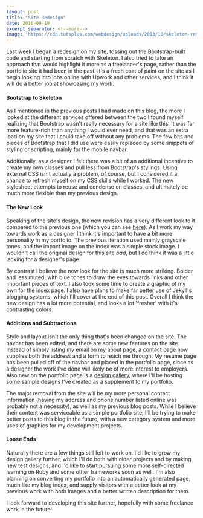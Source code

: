 ```yaml
---
layout: post
title: "Site Redesign"
date: 2016-09-19
excerpt_separator: <!--more-->
image: "https://cdn.tutsplus.com/webdesign/uploads/2013/10/skeleton-retina.png"
---
```


Last week I began a redesign on my site, tossing out the Bootstrap-built code and starting from scratch with Skeleton. I also tried to take an approach that would highlight it more as a freelancer's page, rather than the portfolio site it had been in the past. It's a fresh coat of paint on the site as I begin looking into jobs online with Upwork and other services, and I think it will do a better job at showcasing my work.<!--more-->

<h4>Bootstrap to Skeleton</h4>
As I mentioned in the previous posts I had made on this blog, the more I looked at the different services offered between the two I found myself realizing that Bootstrap wasn't really necessary for a site like this. It was far more feature-rich than anything I would ever need, and that was an extra load on my site that I could take off without any problems. The few bits and pieces of Bootstrap that I did use were easily replaced by some snippets of styling or scripting, mainly for the mobile navbar.

Additionally, as a designer I felt there was a bit of an additional incentive to create my own classes and pull less from Bootstrap's stylings. Using external CSS isn't actually a problem, of course, but I considered it a chance to refresh myself on my CSS skills while I worked. The new stylesheet attempts to reuse and condense on classes, and ultimately be much more flexible than my previous design.

<h4>The New Look</h4>
Speaking of the site's design, the new revision has a very different look to it compared to the previous one (which you can see <a href="https://jpkilburn.github.io/design-gallery/jpkilburnold.html">here</a>). As I work my way towards work as a designer I think it's important to have a bit more personality in my portfolio. The previous iteration used mainly grayscale tones, and the impact image on the index was a simple stock image. I wouldn't call the original design for this site <em>bad</em>, but I do think it was a little lacking for a designer's page.

By contrast I believe the new look for the site is much more striking. Bolder and less muted, with blue tones to draw the eyes towards links and other important pieces of text. I also took some time to create a graphic of my own for the index page. I also have plans to make far better use of Jekyll's blogging systems, which I'll cover at the end of this post. Overall I think the new design has a lot more potential, and looks a lot 'fresher' with it's contrasting colors.

<h4>Additions and Subtractions</h4>
Style and layout isn't the only thing that's been changed on the site. The navbar has been edited, and there are some new features on the site. Instead of simply listing my email on my about page, a <a href="https://jpkilburn.github.io/contact">contact</a> page now supplies both the address and a form to reach me through. My resume page has been pulled off of the navbar and placed in the portfolio page, since as a designer the work I've done will likely be of more interest to employers. Also new on the portfolio page is a <a href="https://jpkilburn.github.io/design-gallery.html">design gallery</a>, where I'll be hosting some sample designs I've created as a supplement to my portfolio.

The major removal from the site will be my more personal contact information (having my address and phone number listed online was probably not a necessity), as well as my previous blog posts. While I believe their content was serviceable as a simple portfolio site, I'll be trying to make better posts to this blog in the future, with a new category system and more uses of graphics for my development projects.

<h4>Loose Ends</h4>
Naturally there are a few things still left to work on. I'd like to grow my design gallery further, which I'll do both with older projects and by making new test designs, and I'd like to start pursuing some more self-directed learning on Ruby and some other frameworks soon as well. I'm also planning on converting my portfolio into an automatically generated page, much like my blog index, and supply visitors with a better look at my previous work with both images and a better written description for them.

I look forward to developing this site further, hopefully with some freelance work in the future!